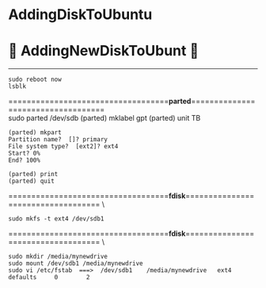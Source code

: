# AddingDiskToUbuntu
# 🎉 AddingNewDiskToUbunt 🎉
---

    
    sudo reboot now 
    lsblk
===================================**parted**=================================== \
    sudo parted /dev/sdb
    (parted) mklabel gpt
    (parted) unit TB
    
    (parted) mkpart
    Partition name?  []? primary
    File system type?  [ext2]? ext4
    Start? 0%
    End? 100%

    (parted) print
    (parted) quit
===================================**fdisk**===================================  \
    
    sudo mkfs -t ext4 /dev/sdb1
    
===================================**fdisk**=================================== \

    sudo mkdir /media/mynewdrive
    sudo mount /dev/sdb1 /media/mynewdrive 
    sudo vi /etc/fstab  ===>  /dev/sdb1    /media/mynewdrive   ext4   defaults     0        2
